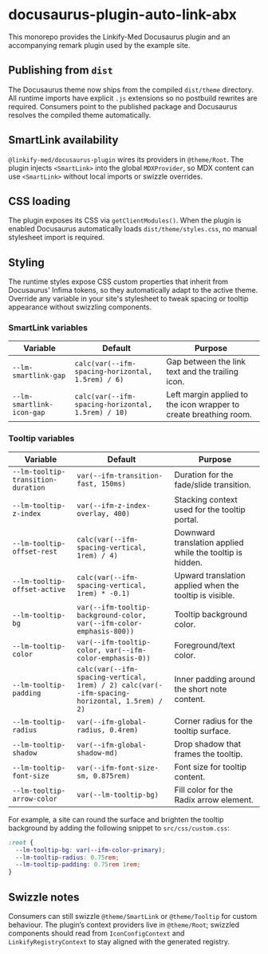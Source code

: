 # docusaurus-plugin-auto-link-abx

This monorepo provides the Linkify-Med Docusaurus plugin and an accompanying remark plugin used by the example site.

## Publishing from `dist`

The Docusaurus theme now ships from the compiled `dist/theme` directory.  All runtime imports have explicit `.js` extensions so no postbuild rewrites are required.  Consumers point to the published package and Docusaurus resolves the compiled theme automatically.

## SmartLink availability

`@linkify-med/docusaurus-plugin` wires its providers in `@theme/Root`.  The plugin injects `<SmartLink>` into the global `MDXProvider`, so MDX content can use `<SmartLink>` without local imports or swizzle overrides.

## CSS loading

The plugin exposes its CSS via `getClientModules()`.  When the plugin is enabled Docusaurus automatically loads `dist/theme/styles.css`, no manual stylesheet import is required.

## Styling

The runtime styles expose CSS custom properties that inherit from Docusaurus' Infima tokens, so they automatically adapt to the active theme.  Override any variable in your site's stylesheet to tweak spacing or tooltip appearance without swizzling components.

### SmartLink variables

| Variable | Default | Purpose |
| --- | --- | --- |
| `--lm-smartlink-gap` | ``calc(var(--ifm-spacing-horizontal, 1.5rem) / 6)`` | Gap between the link text and the trailing icon. |
| `--lm-smartlink-icon-gap` | ``calc(var(--ifm-spacing-horizontal, 1.5rem) / 10)`` | Left margin applied to the icon wrapper to create breathing room. |

### Tooltip variables

| Variable | Default | Purpose |
| --- | --- | --- |
| `--lm-tooltip-transition-duration` | ``var(--ifm-transition-fast, 150ms)`` | Duration for the fade/slide transition. |
| `--lm-tooltip-z-index` | ``var(--ifm-z-index-overlay, 400)`` | Stacking context used for the tooltip portal. |
| `--lm-tooltip-offset-rest` | ``calc(var(--ifm-spacing-vertical, 1rem) / 4)`` | Downward translation applied while the tooltip is hidden. |
| `--lm-tooltip-offset-active` | ``calc(var(--ifm-spacing-vertical, 1rem) * -0.1)`` | Upward translation applied when the tooltip is visible. |
| `--lm-tooltip-bg` | ``var(--ifm-tooltip-background-color, var(--ifm-color-emphasis-800))`` | Tooltip background color. |
| `--lm-tooltip-color` | ``var(--ifm-tooltip-color, var(--ifm-color-emphasis-0))`` | Foreground/text color. |
| `--lm-tooltip-padding` | ``calc(var(--ifm-spacing-vertical, 1rem) / 2) calc(var(--ifm-spacing-horizontal, 1.5rem) / 2)`` | Inner padding around the short note content. |
| `--lm-tooltip-radius` | ``var(--ifm-global-radius, 0.4rem)`` | Corner radius for the tooltip surface. |
| `--lm-tooltip-shadow` | ``var(--ifm-global-shadow-md)`` | Drop shadow that frames the tooltip. |
| `--lm-tooltip-font-size` | ``var(--ifm-font-size-sm, 0.875rem)`` | Font size for tooltip content. |
| `--lm-tooltip-arrow-color` | ``var(--lm-tooltip-bg)`` | Fill color for the Radix arrow element. |

For example, a site can round the surface and brighten the tooltip background by adding the following snippet to `src/css/custom.css`:

```css
:root {
  --lm-tooltip-bg: var(--ifm-color-primary);
  --lm-tooltip-radius: 0.75rem;
  --lm-tooltip-padding: 0.75rem 1rem;
}
```

## Swizzle notes

Consumers can still swizzle `@theme/SmartLink` or `@theme/Tooltip` for custom behaviour.  The plugin’s context providers live in `@theme/Root`; swizzled components should read from `IconConfigContext` and `LinkifyRegistryContext` to stay aligned with the generated registry.
